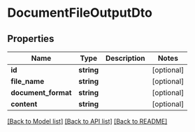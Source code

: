 # DocumentFileOutputDto

## Properties
Name | Type | Description | Notes
------------ | ------------- | ------------- | -------------
**id** | **string** |  | [optional] 
**file_name** | **string** |  | [optional] 
**document_format** | **string** |  | [optional] 
**content** | **string** |  | [optional] 

[[Back to Model list]](../README.md#documentation-for-models) [[Back to API list]](../README.md#documentation-for-api-endpoints) [[Back to README]](../README.md)


